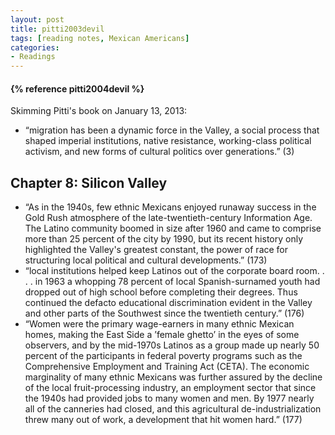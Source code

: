 ```yaml
---
layout: post
title: pitti2003devil
tags: [reading notes, Mexican Americans]
categories:
- Readings
---
```



<h4>{% reference pitti2004devil %}</h4>

Skimming Pitti's book on January 13, 2013:

* “migration has been a dynamic force in the Valley, a social process that shaped imperial institutions, native resistance, working-class political activism, and new forms of cultural politics over generations.” (3)

## Chapter 8: Silicon Valley

* “As in the 1940s, few ethnic Mexicans enjoyed runaway success in the Gold Rush atmosphere of the late-twentieth-century Information Age. The Latino community boomed in size after 1960 and came to comprise more than 25 percent of the city by 1990, but its recent history only highlighted the Valley's greatest constant, the power of race for structuring local political and cultural developments.” (173)
* “local institutions helped keep Latinos out of the corporate board room. . . . in 1963 a whopping 78 percent of local Spanish-surnamed youth had dropped out of high school before completing their degrees. Thus continued the defacto educational discrimination evident in the Valley and other parts of the Southwest since the twentieth century.” (176)
* “Women were the primary wage-earners in many ethnic Mexican homes, making the East Side a ’female ghetto’ in the eyes of some observers, and by the mid-1970s Latinos as a group made up nearly 50 percent of the participants in federal poverty programs such as the Comprehensive Employment and Training Act (CETA). The economic marginality of many ethnic Mexicans was further assured by the decline of the local fruit-processing industry, an employment sector that since the 1940s had provided jobs to many women and men. By 1977 nearly all of the canneries had closed, and this agricultural de-industrialization threw many out of work, a development that hit women hard.” (177)

